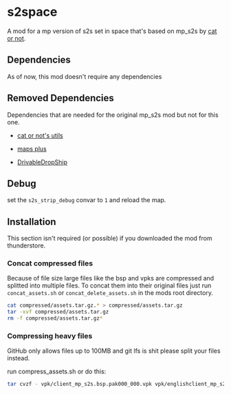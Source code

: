 # s2space

A mod for a mp version of s2s set in space that's based on mp_s2s by [cat or not](https://github.com/catornot).

## Dependencies

As of now, this mod doesn't require any dependencies
## Removed Dependencies

Dependencies that are needed for the original mp_s2s mod but not for this one.

* [cat or not's utils](https://northstar.thunderstore.io/package/cat_or_not/cat_or_nots_utils/)

* [maps plus](https://northstar.thunderstore.io/package/cat_or_not/maps_plus/)

* [DrivableDropShip](https://northstar.thunderstore.io/package/cat_or_not/DrivableDropShip/)

## Debug

set the `s2s_strip_debug` convar to ``1`` and reload the map.

## Installation

This section isn't required (or possible) if you downloaded the mod from thunderstore.

### Concat compressed files

Because of file size large files like the bsp and vpks are compressed and splitted into multiple files. To concat them into their original files just run `concat_assets.sh` or `concat_delete_assets.sh` in the mods root directory.

```bash
cat compressed/assets.tar.gz.* > compressed/assets.tar.gz
tar -xvf compressed/assets.tar.gz
rm -f compressed/assets.tar.gz*
```

### Compressing heavy files

GitHub only allows files up to 100MB and git lfs is shit please split your files instead.

run compress_assets.sh or do this:

```bash
tar cvzf - vpk/client_mp_s2s.bsp.pak000_000.vpk vpk/englishclient_mp_s2s.bsp.pak000_dir.vpk mod/maps/mp_s2s.bsp | split --bytes=90MB - compressed/assets.tar.gz.
```
